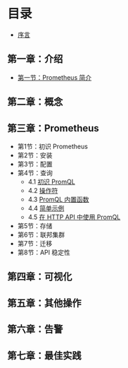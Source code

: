 # 目录

* [ 序言](README.md)

## 第一章：介绍

- [第一节：Prometheus 简介](1-introduction/overview.md)

## 第二章：概念

## 第三章：Prometheus

- 第1节：初识 Prometheus
- 第2节：安装
- 第3节：配置
- 第4节：查询
    - 4.1 [初识 PromQL](4-prometheus/basics.md)
    - 4.2 [操作符](4-prometheus/operators.md)
    - 4.3 [PromQL 内置函数](4-prometheus/functions.md)
    - 4.4 [简单示例](4-prometheus/examples.md)
    - 4.5 [在 HTTP API 中使用 PromQL](4-prometheus/api.md)
- 第5节：存储
- 第6节：联邦集群
- 第7节：迁移
- 第8节：API 稳定性

## 第四章：可视化

## 第五章：其他操作

## 第六章：告警

## 第七章：最佳实践
